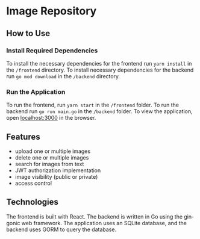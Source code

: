 # Image Repository

## How to Use
### Install Required Dependencies
To install the necessary dependencies for the frontend run `yarn install` in the `/frontend` directory. To install necessary dependencies for the backend run `go mod download` in the `/backend` directory.
### Run the Application
To run the frontend, run `yarn start` in the `/frontend` folder. To run the backend run `go run main.go` in the `/backend` folder. To view the application, open [localhost:3000](localhost:3000) in the browser.

## Features
- upload one or multiple images
- delete one or multiple images
- search for images from text
- JWT authorization implementation
- image visibility (public or private)
- access control

## Technologies
The frontend is built with React. The backend is written in Go using the gin-gonic web framework. The application uses an SQLite database, and the backend uses GORM to query the database.
